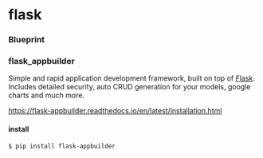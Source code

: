flask
===

### Blueprint

### flask_appbuilder

Simple and rapid application development framework, built on top of [Flask](http://flask.pocoo.org/). Includes detailed security, auto CRUD generation for your models, google charts and much more.

https://flask-appbuilder.readthedocs.io/en/latest/installation.html

#### install

```
$ pip install flask-appbuilder
```
